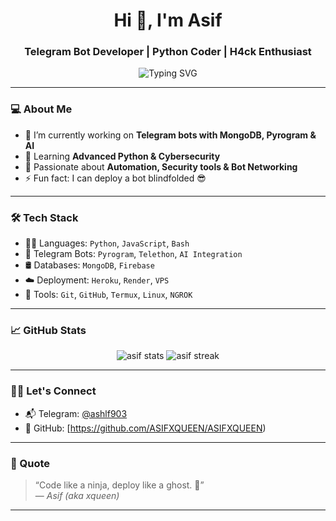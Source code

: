<h1 align="center">Hi 👋, I'm Asif</h1>
<h3 align="center">Telegram Bot Developer | Python Coder | H4ck Enthusiast</h3>

<p align="center">
  <img src="https://readme-typing-svg.demolab.com?font=Fira+Code&size=22&pause=1000&center=true&width=435&lines=I+Build+Advanced+Telegram+Bots;Python+%7C+MongoDB+%7C+Heroku+Expert;I+Love+Automating+Things+%F0%9F%94%A5;Learning+New+Things+Everyday+%F0%9F%8C%90" alt="Typing SVG" />
</p>

---

### 💻 About Me

- 🔭 I’m currently working on **Telegram bots with MongoDB, Pyrogram & AI**
- 🌱 Learning **Advanced Python & Cybersecurity**
- 🧠 Passionate about **Automation, Security tools & Bot Networking**
- ⚡ Fun fact: I can deploy a bot blindfolded 😎

---

### 🛠 Tech Stack

- 👨‍💻 Languages: `Python`, `JavaScript`, `Bash`
- 🤖 Telegram Bots: `Pyrogram`, `Telethon`, `AI Integration`
- 🛢️ Databases: `MongoDB`, `Firebase`
- ☁️ Deployment: `Heroku`, `Render`, `VPS`
- 🔧 Tools: `Git`, `GitHub`, `Termux`, `Linux`, `NGROK`

---

### 📈 GitHub Stats

<p align="center">
  <img src="https://github-readme-stats.vercel.app/api?username=ASIFXQUEEN903&show_icons=true&theme=radical" alt="asif stats" />
  <img src="https://github-readme-streak-stats.herokuapp.com/?user=ASIFXQUEEN903&theme=radical" alt="asif streak" />
</p>

---

### 🧑‍💻 Let's Connect

- 📬 Telegram: [@ashlf903](https://t.me/ashlf903)
- 🔗 GitHub: [https://github.com/ASIFXQUEEN/ASIFXQUEEN)

---

### 👣 Quote

> “Code like a ninja, deploy like a ghost. 🥷”  
> — _Asif (aka xqueen)_

---
